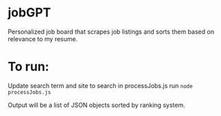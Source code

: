 # jobGPT

Personalized job board that scrapes job listings and sorts them based on relevance to my resume.

# To run:

Update search term and site to search in processJobs.js
run `node processJobs.js`

Output will be a list of JSON objects sorted by ranking system.
